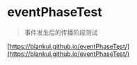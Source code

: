 # eventPhaseTest
> 事件发生后的传播阶段测试

[https://blankul.github.io/eventPhaseTest/](https://blankul.github.io/eventPhaseTest/)
